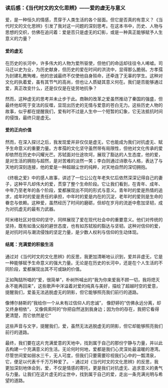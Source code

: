 ### 读后感：《当代时文的文化思辨》——爱的虚无与意义

爱，是一种恒久的情感，贯穿于人类生活的各个层面。但它是否真的有意义？《当代时文的文化思辨》引发了我对这一问题的深刻思考。在这本书中，历史、人物与思想的交织，仿佛在追问着：爱是否只是虚无的幻影，或是一种真正能够赋予人生意义的力量？

#### 爱的虚无

在历史的长河中，许多伟大的人物为爱所驱使，但他们的命运却往往令人唏嘘。司马迁以史为业，为历史献身，但历史的爱在时间的洪流中，显得那么脆弱。方孝孺为封建礼教殉难，他的忠诚最终不仅使他自身殒命，还牵连了无辜的学生。这种对文化的执着爱，虽有其节气的高尚，但也让人质疑其意义何在。我们是否能够通过爱，真正改变什么，还是仅仅是在徒劳地抗争？

然而，这种虚无的思考并未止步于此。商鞅的改革之爱虽然推动了秦国的强盛，但最终他却死于变法的反噬，显现出历史的无情与爱意的苍白无力。这些历史人物的故事，似乎都在提醒我们，爱有时不过是人生中一个短暂的幻象，它无法抵抗时间的侵蚀，最终只是虚无。

#### 爱的正向价值

然而，在深入探讨之后，我发现爱并非仅仅是虚无，它也能成为我们对抗虚无、赋予生命意义的重要力量。方孝孺的文化坚守虽然带有局限性，但他对文化传承的爱却依然在历史中闪耀光芒。苏轼面对仕途坎坷，展现了豁达的人生态度，他的爱，是对生活的拥抱与超然，是对苦难的淡然一笑；李白则通过诗歌与人格，表达了与天地的深刻连接，他的爱是一种超越尘世的纯粹，对天地自然的深切拥抱。

《终极之爱》中的感人故事，讲述了一位公公在年老失忆后依然深深记得自己的妻子，这种平凡却伟大的爱，贯穿了整个生命阶段。它让我们看到，在青年、成年、中年乃至老年的各个阶段，爱都展现出不同的形式与意义。青年时的爱是热情的追求，成年时的爱是责任的承担，中年时的爱是内在的沉淀，老年时的爱则是生命的眷恋与依赖。这种爱，虽然经历了时间的磨砺，但却在岁月的流逝中愈加坚韧，成为对抗虚无的最有力武器。

阿米绪社区对信仰的坚守，同样展现了爱在现代社会中的重要意义。他们对传统的坚持，既有如渔父般的避世态度，也有如苏轼般的豁达与坚韧。这种对信仰的爱，是对抗时间与潮流侵蚀的坚定力量，是少数人权利与信仰的生动体现。

#### 结尾：充满爱的积极生活

通过对《当代时文的文化思辨》的反思，我更加清晰地认识到，爱并非虚无，它是一种能够赋予生命意义的强大力量。无论是在历史的长河中，还是在个人生活的不同阶段，爱都展现出其不可或缺的价值。

正如陶喆所唱的“爱，很简单”，朴树所喊出的“我为你来爱我不顾一切，我将熄灭永不能再回来”，这些歌声中洋溢着对爱的纯真与美好，描绘了超越时空的爱意，提醒我们，爱虽无法逃脱虚无的阴影，但它能够照亮我们前行的道路。

像博尔赫斯的“我给你一个从未有过信仰人的忠诚”， 像舒婷的“仿佛永远分离，却又终身相依“， 又像佩索阿的“你把自然送到我身边；因为你的存在，我把它看得更清楚，而它依然是它“

这些声音与文字，提醒我们，爱，虽然无法逃脱虚无的阴影，但它却能够照亮我们前行的道路。

最终，我们要在这片充满爱意的天地中，找到属于自己的那份宁静与力量，并以此去构建一个充满意义的生活。无论何时何地，爱都是我们心灵深处最温暖的港湾。
尽管世间爱如弱水三千，无人可度，但我们只要需要珍视我们心中的一瓢清泉，它，便足以代表千千万万种爱了。
	- 通过对《当代时文的文化思辨》的反思，我更加深刻地体会到，爱，不仅是情感的寄托，更是我们对抗虚无、追求意义的勇气与力量。让我们在这片虚无的尘世中，找到属于自己的爱，走出一条充满光明与希望的道路。